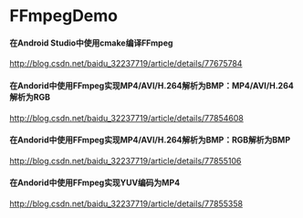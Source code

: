 # FFmpegDemo
#### 在Android Studio中使用cmake编译FFmpeg
http://blog.csdn.net/baidu_32237719/article/details/77675784

#### 在Andorid中使用FFmpeg实现MP4/AVI/H.264解析为BMP：MP4/AVI/H.264解析为RGB
http://blog.csdn.net/baidu_32237719/article/details/77854608

#### 在Andorid中使用FFmpeg实现MP4/AVI/H.264解析为BMP：RGB解析为BMP
http://blog.csdn.net/baidu_32237719/article/details/77855106

#### 在Andorid中使用FFmpeg实现YUV编码为MP4                      
http://blog.csdn.net/baidu_32237719/article/details/77855358

